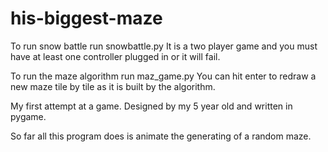 his-biggest-maze
================
To run snow battle run snowbattle.py
It is a two player game and you must have at least one controller plugged in or it will fail.

To run the maze algorithm run maz_game.py
You can hit enter to redraw a new maze tile by tile as it is built by the algorithm.

My first attempt at a game.  Designed by my 5 year old and written in pygame.

So far all this program does is animate the generating of a random maze.
